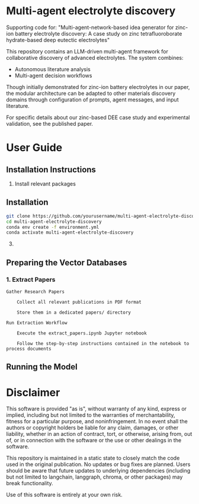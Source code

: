 # Multi-agent electrolyte discovery
Supporting code for: "Multi-agent-network-based idea generator for zinc-ion battery electrolyte discovery: A case study on zinc tetrafluoroborate hydrate-based deep eutectic electrolytes"

This repository contains an LLM-driven multi-agent framework for collaborative discovery of advanced electrolytes. The system combines:

- Autonomous literature analysis
- Multi-agent decision workflows

Though initially demonstrated for zinc-ion battery electrolytes in our paper, the modular architecture can be adapted to other materials discovery domains through configuration of prompts, agent messages, and input literature.

For specific details about our zinc-based DEE case study and experimental validation, see the published paper.

# User Guide

## Installation Instructions
1) Install relevant packages

## Installation

```bash
git clone https://github.com/yourusername/multi-agent-electrolyte-discovery
cd multi-agent-electrolyte-discovery
conda env create -f environment.yml
conda activate multi-agent-electrolyte-discovery
```
3) 

## Preparing the Vector Databases

### 1. Extract Papers
    Gather Research Papers

        Collect all relevant publications in PDF format

        Store them in a dedicated papers/ directory

    Run Extraction Workflow

        Execute the extract_papers.ipynb Jupyter notebook

        Follow the step-by-step instructions contained in the notebook to process documents


## Running the Model

# Disclaimer

This software is provided "as is", without warranty of any kind, express or implied, including but not limited to the warranties of merchantability, fitness for a particular purpose, and noninfringement. In no event shall the authors or copyright holders be liable for any claim, damages, or other liability, whether in an action of contract, tort, or otherwise, arising from, out of, or in connection with the software or the use or other dealings in the software.

This repository is maintained in a static state to closely match the code used in the original publication. No updates or bug fixes are planned. Users should be aware that future updates to underlying dependencies (including but not limited to langchain, langgraph, chroma, or other packages) may break functionality.

Use of this software is entirely at your own risk.

